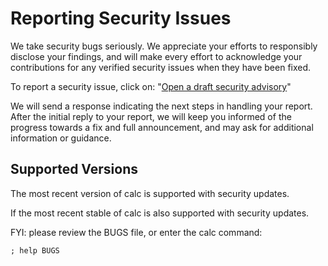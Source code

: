 # Reporting Security Issues

We take security bugs seriously.  We appreciate your efforts to responsibly
disclose your findings, and will make every effort to acknowledge your
contributions for any verified security issues when they have been fixed.

To report a security issue, click on: "[Open a draft security advisory](https://github.com/lcn2/calc/security/advisories/new)"

We will send a response indicating the next steps in handling your
report. After the initial reply to your report, we will keep you informed
of the progress towards a fix and full announcement, and may ask for
additional information or guidance.


## Supported Versions

The most recent version of calc is supported with security updates.

If the most recent stable of calc is also supported with security updates.

FYI: please review the BUGS file, or enter the calc command:

    ; help BUGS
